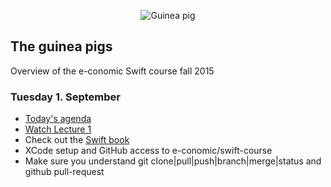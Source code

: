 <!-- ![Swift logo]() -->
<p align="center">
<img src="http://www.petco.com/assets/shop/img_left_guineapig.jpg" alt="Guinea pig">
</p>

## The guinea pigs 
Overview of the e-conomic Swift course fall 2015 

### Tuesday 1. September
* [Today's agenda](https://dl.dropboxusercontent.com/u/9021554/Swift%20course/Intro/intro.html)
* [Watch Lecture 1](https://itunes.apple.com/dk/course/developing-ios-8-apps-swift/id961180099)
* Check out the [Swift book](https://itun.es/dk/jEUH0.l)
* XCode setup and GitHub access to e-conomic/swift-course
* Make sure you understand git clone|pull|push|branch|merge|status and github pull-request

